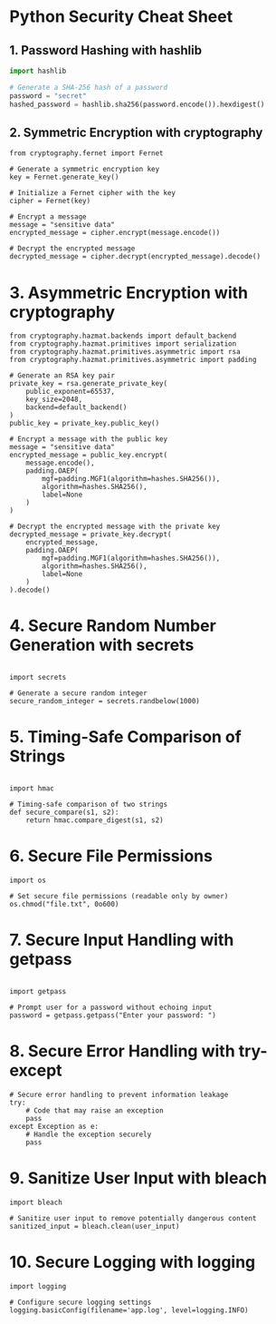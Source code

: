 # Python Security Cheat Sheet

## 1. Password Hashing with hashlib

```python
import hashlib

# Generate a SHA-256 hash of a password
password = "secret"
hashed_password = hashlib.sha256(password.encode()).hexdigest()
```

## 2. Symmetric Encryption with cryptography

```
from cryptography.fernet import Fernet

# Generate a symmetric encryption key
key = Fernet.generate_key()

# Initialize a Fernet cipher with the key
cipher = Fernet(key)

# Encrypt a message
message = "sensitive data"
encrypted_message = cipher.encrypt(message.encode())

# Decrypt the encrypted message
decrypted_message = cipher.decrypt(encrypted_message).decode()
```
# 3. Asymmetric Encryption with cryptography

```
from cryptography.hazmat.backends import default_backend
from cryptography.hazmat.primitives import serialization
from cryptography.hazmat.primitives.asymmetric import rsa
from cryptography.hazmat.primitives.asymmetric import padding

# Generate an RSA key pair
private_key = rsa.generate_private_key(
    public_exponent=65537,
    key_size=2048,
    backend=default_backend()
)
public_key = private_key.public_key()

# Encrypt a message with the public key
message = "sensitive data"
encrypted_message = public_key.encrypt(
    message.encode(),
    padding.OAEP(
        mgf=padding.MGF1(algorithm=hashes.SHA256()),
        algorithm=hashes.SHA256(),
        label=None
    )
)

# Decrypt the encrypted message with the private key
decrypted_message = private_key.decrypt(
    encrypted_message,
    padding.OAEP(
        mgf=padding.MGF1(algorithm=hashes.SHA256()),
        algorithm=hashes.SHA256(),
        label=None
    )
).decode()
```

# 4. Secure Random Number Generation with secrets
```

import secrets

# Generate a secure random integer
secure_random_integer = secrets.randbelow(1000)
```


# 5. Timing-Safe Comparison of Strings
```

import hmac

# Timing-safe comparison of two strings
def secure_compare(s1, s2):
    return hmac.compare_digest(s1, s2)

```
# 6. Secure File Permissions
```
import os

# Set secure file permissions (readable only by owner)
os.chmod("file.txt", 0o600)

```
# 7. Secure Input Handling with getpass
```

import getpass

# Prompt user for a password without echoing input
password = getpass.getpass("Enter your password: ")

```
# 8. Secure Error Handling with try-except
```
# Secure error handling to prevent information leakage
try:
    # Code that may raise an exception
    pass
except Exception as e:
    # Handle the exception securely
    pass
```

# 9. Sanitize User Input with bleach
```
import bleach

# Sanitize user input to remove potentially dangerous content
sanitized_input = bleach.clean(user_input)
```

# 10. Secure Logging with logging
```
import logging

# Configure secure logging settings
logging.basicConfig(filename='app.log', level=logging.INFO)
```

